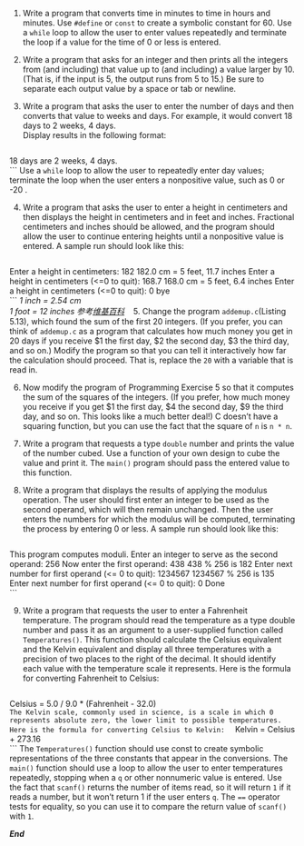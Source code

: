 1. Write a program that converts time in minutes to time in hours and minutes. Use `#define` or `const` to create a symbolic constant for 60. Use a `while` loop to allow the user to enter values repeatedly and terminate the loop if a value for the time of 0 or less 
is entered.    

2. Write a program that asks for an integer and then prints all the integers from (and including) that value up to (and including) a value larger by 10. (That is, if the input is 5, the output runs from 5 to 15.) Be sure to separate each output value by a space or tab or newline.    
   
3. Write a program that asks the user to enter the number of days and then converts that value to weeks and days. For example, it would convert 18 days to 2 weeks, 4 days.  
Display results in the following format:  
	```
  18 days are 2 weeks, 4 days.   
	```
	Use a `while` loop to allow the user to repeatedly enter day values; terminate the loop when the user enters a nonpositive value, such as  0  or  -20 .    
   
4. Write a program that asks the user to enter a height in centimeters and then displays the height in centimeters and in feet and inches. Fractional centimeters and inches should be allowed, and the program should allow the user to continue entering heights until a nonpositive value is entered. A sample run should look like this:  
	```
  Enter a height in centimeters:  182 
  182.0 cm = 5 feet, 11.7 inches
  Enter a height in centimeters (<=0 to quit):  168.7 
  168.0 cm = 5 feet, 6.4 inches
  Enter a height in centimeters (<=0 to quit):  0 
  bye     
	```
	*1 inch = 2.54 cm*  
	*1 foot = 12 inches 参考[维基百科](https://zh.wikipedia.org/wiki/%E8%8B%B1%E5%AF%B8#.E5.96.AE.E4.BD.8D.E6.8F.9B.E7.AE.97)* 
   
5. Change the program `addemup.c`(Listing 5.13), which found the sum of the first 20 integers. (If you prefer, you can think of  `addemup.c` as a program that calculates how much money you get in 20 days if you receive $1 the first day, $2 the second day, $3 the third day, and so on.) Modify the program so that you can tell it interactively how far the calculation should proceed. That is, replace the `20` with a variable that is read in.    
   
6. Now modify the program of Programming Exercise 5 so that it computes the sum of the squares of the integers. (If you prefer, how much money you receive if you get $1 the first day, $4 the second day, $9 the third day, and so on. This looks like a much better deal!) C doesn’t have a squaring function, but you can use the fact that the square of `n` is `n * n`. 
 
7. Write a program that requests a type `double` number and prints the value of the number cubed. Use a function of your own design to cube the value and print it. The `main()` program should pass the entered value to this function.    
   
8. Write a program that displays the results of applying the modulus operation. The user should first enter an integer to be used as the second operand, which will then remain unchanged. Then the user enters the numbers for which the modulus will be computed, terminating the process by entering 0 or less. A sample run should look like this:  
	```
  This program computes moduli.
  Enter an integer to serve as the second operand:  256 
  Now enter the first operand:  438 
  438 % 256 is 182
  Enter next number for first operand (<= 0 to quit):  1234567 
  1234567 % 256 is 135
  Enter next number for first operand (<= 0 to quit):  0 
  Done     
	```
   
9. Write a program that requests the user to enter a Fahrenheit temperature. The program should read the temperature as a type  double  number and pass it as an argument to a user-supplied function called `Temperatures()`. This function should calculate the Celsius equivalent and the Kelvin equivalent and display all three temperatures with a precision of two places to the right of the decimal. It should identify each value with the temperature scale it represents. Here is the formula for converting Fahrenheit to Celsius:  
	```
  Celsius = 5.0 / 9.0 * (Fahrenheit - 32.0)  
	```
  The Kelvin scale, commonly used in science, is a scale in which 0 represents absolute zero, the lower limit to possible temperatures. Here is the formula for converting Celsius to Kelvin:  
	```
  Kelvin = Celsius + 273.16  
	```
 The `Temperatures()` function should use  const  to create symbolic representations of the three constants that appear in the conversions. The `main()` function should use a loop to allow the user to enter temperatures repeatedly, stopping when a `q` or other nonnumeric value is entered. Use the fact that `scanf()` returns the number of items read, so it will return `1` if it reads a number, but it won’t return 1 if the user enters `q`. The `==` operator tests for equality, so you can use it to compare the return value of  `scanf()` with `1`. 

***End***
